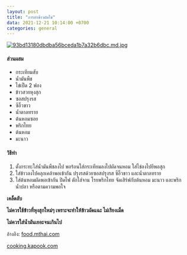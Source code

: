```yaml
---
layout: post
title: "การทำข้าวผัดไข่"
data: 2021-12-21 10:14:00 +0700
categories: general
---
```

[![93bd13180dbdba56bceda1b7a32b6dbc.md.jpg](https://www.img.in.th/images/93bd13180dbdba56bceda1b7a32b6dbc.md.jpg)](https://www.img.in.th/image/w7CqeT)


#### ส่วนผสม
- กระเทียมสับ
- น้ำมันพืช
- ไข่เป็ด 2 ฟอง
- ข้าวสวยหุงสุก
- ซอสปรุงรส
- ซีอิ๊วขาว
- น้ำตาลทราย
- ต้นหอมซอย
- พริกไทย
- ต้นหอม
- มะนาว


#### วิธีทำ
1. ตั้งกระทะใส่น้ำมันพืชลงไป พอร้อนใส่กระเทียมลงไปผัดจนหอม ใส่ไข่ลงไปยีพอสุก
2. ใส่ข้าวลงไปคลุกเคล้าพอเข้ากัน ปรุงรสด้วยซอสปรุงรส ซีอิ๊วขาว และน้ำตาลทราย
3. ใส่ต้นหอมผัดพอเข้ากัน ปิดไฟ ตักใส่จาน โรยพริกไทย จัดเสิร์ฟกับต้นหอม มะนาว และพริกน้ำปลา หรือตามความพอใจ



**เคล็ดลับ**

**ไม่ควรใช้ข้าวที่หุงสุกใหม่ๆ เพราะจะทำให้ข้าวผัดแฉะ ไม่เรียงเม็ด**

**ไม่ควรใส่น้ำมันเยอะจนเกินไป**



อ้างอิง: [food.mthai.com](https://food.mthai.com/easy-menu/133691.html)

[cooking.kapook.com](https://cooking.kapook.com/view227497.html)